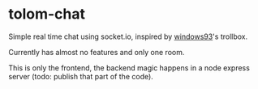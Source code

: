 # tolom-chat

Simple real time chat using socket.io, inspired by [windows93](https://www.windows93.net/)'s trollbox.

Currently has almost no features and only one room.

This is only the frontend, the backend magic happens in a node express server (todo: publish that part of the code).

